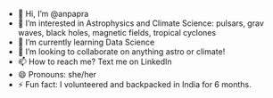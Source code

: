 - 👋 Hi, I’m @anpapra
- 👀 I’m interested in Astrophysics and Climate Science: pulsars, grav waves, black holes, magnetic fields, tropical cyclones
- 🌱 I’m currently learning Data Science
- 💞️ I’m looking to collaborate on anything astro or climate!
- 📫 How to reach me? Text me on LinkedIn
- 😄 Pronouns: she/her
- ⚡ Fun fact: I volunteered and backpacked in India for 6 months.

<!---
anpapra/anpapra is a ✨ special ✨ repository because its `README.md` (this file) appears on your GitHub profile.
You can click the Preview link to take a look at your changes.
--->

